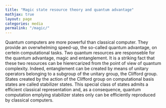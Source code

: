 ```yaml
---
title: "Magic state resource theory and quantum advantage"
mathjax: true
layout: page
categories: media
permalink: "/magic/"
---
```



Quantum computers are more powerful than classical computer. They provide an overwhelming speed-up, the so-called quantum advantage, on certein computational tasks. Two quantum resources are responseble for the quantum advantage, magic and entanglement. It is a striking fact that these two resources can be hierercarized from the point of view of quantum complexity. Indeed, entanglement can be created by means of unitary operators belonging to a subgroup of the unitary group, the Clifford group. States created by the action of the Clifford group on computational basis states are called stabilizer states. This special class of states admits a efficient classical representation and, as a consequence, quantum computation emplying stabilizer states only can be efficiently reproduced by classical computers. 

